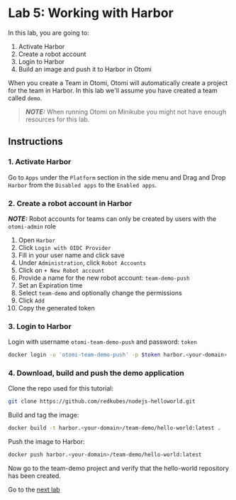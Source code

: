 # Lab 5: Working with Harbor

In this lab, you are going to:

1. Activate Harbor
2. Create a robot account
3. Login to Harbor
4. Build an image and push it to Harbor in Otomi

When you create a Team in Otomi, Otomi will automatically create a project for the team in Harbor. In this lab we'll assume you have created a team called `demo`.

> **_NOTE:_** When running Otomi on Minikube you might not have enough resources for this lab.

## Instructions

### 1. Activate Harbor

Go to `Apps` under the `Platform` section in the side menu and Drag and Drop `Harbor` from the `Disabled apps` to the `Enabled apps`.

### 2. Create a robot account in Harbor

**_NOTE:_** Robot accounts for teams can only be created by users with the `otomi-admin` role

1. Open `Harbor`
2. Click `Login with OIDC Provider`
3. Fill in your user name and click save
4. Under `Administration`, click `Robot Accounts`
5. Click on `+ New Robot account`
6. Provide a name for the new robot account: `team-demo-push`
7. Set an Expiration time
8. Select `team-demo` and optionally change the permissions
9. Click `Add`
10. Copy the generated token


### 3. Login to Harbor

Login with username `otomi-team-demo-push` and password: `token`

```bash
docker login -u 'otomi-team-demo-push' -p $token harbor.<your-domain>
```

### 4. Download, build and push the demo application

Clone the repo used for this tutorial:

```bash
git clone https://github.com/redkubes/nodejs-helloworld.git
```

Build and tag the image:

```bash
docker build -t harbor.<your-domain>/team-demo/hello-world:latest .
```

Push the image to Harbor:

```bash
docker push harbor.<your-domain>/team-demo/hello-world:latest
```

Now go to the team-demo project and verify that the hello-world repository has been created.

Go to the [next lab](../06-secrets/README.md)